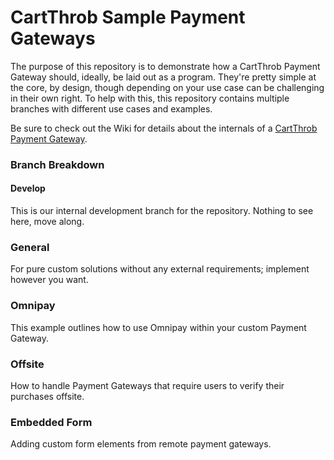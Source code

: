 # CartThrob Sample Payment Gateways

The purpose of this repository is to demonstrate how a CartThrob Payment Gateway should, ideally, be laid out as a program.
They're pretty simple at the core, by design, though depending on your use case can be challenging in their own right. To help with this,
this repository contains multiple branches with different use cases and examples.

Be sure to check out the Wiki for details about the internals of a [CartThrob Payment Gateway](https://github.com/CartThrob/CartThrobPaymentGatewaySamples/wiki). 

### Branch Breakdown

#### Develop
This is our internal development branch for the repository. Nothing to see here, move along.

### General
For pure custom solutions without any external requirements; implement however you want.

### Omnipay
This example outlines how to use Omnipay within your custom Payment Gateway.

### Offsite
How to handle Payment Gateways that require users to verify their purchases offsite.

### Embedded Form
Adding custom form elements from remote payment gateways.
